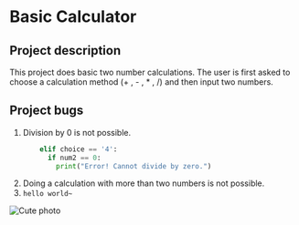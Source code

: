 # Basic Calculator

## Project description
This project does basic two number calculations. The user is first asked to choose a calculation method (+ , - , * , /) and then input two numbers.

## Project bugs
1. Division by 0 is not possible.
   ```python
       elif choice == '4':
         if num2 == 0:
           print("Error! Cannot divide by zero.")
3. Doing a calculation with more than two numbers is not possible.
4. ```hello world~```

![Cute photo](https://www.delivered.co.kr/wp-content/uploads/2022/09/newjeans-what-you-need-to-know-about-hybes-new-kpop-group-delivered-korea.jpg)

